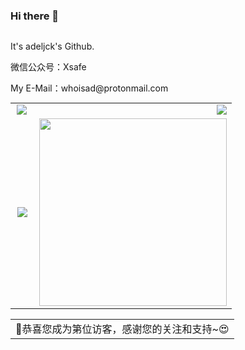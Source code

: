 ### Hi there 👋

<main style="float: left;">
  <p>It's adeljck's Github.</p>
  <p>微信公众号：Xsafe</p>
  <p>My E-Mail：whoisad@protonmail.com</p>
</main>

<table>
    <tr>
        <td >
            <center><img src="https://github-readme-stats.vercel.app/api?username=adeljck&locale=en&theme=github_dark" ></center>
        </td>
        <td >
            <center><img src="https://github-profile-summary-cards.vercel.app/api/cards/profile-details?username=adeljck&theme=github_dark" align="right" /></center>
        </td>
    </tr>
    <tr>
    <td>
    <center><img src="https://github-readme-stats.vercel.app/api/top-langs/?username=adeljck&layout=compact&theme=github_dark" align="right" /></center>
    </td>
    <td>
    <center><img align='right' src="./assets/wx.png" width="300"></center>
    </td>
    </tr>
</table>

<table>
  <tr>
    <td>🥰恭喜您成为第<img src="https://profile-counter.glitch.me/adeljck/count.svg" alt="" />位访客，感谢您的关注和支持~😍</td>
  </tr>
</table>

